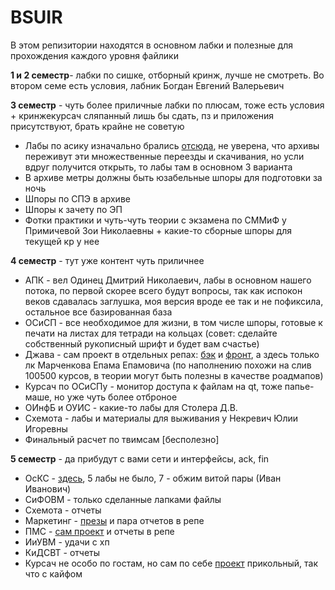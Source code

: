 # BSUIR 

В этом репизитории находятся в основном лабки и полезные для прохождения каждого уровня файлики

**1 и 2 семестр**- лабки по сишке, отборный кринж, лучше не смотреть.
Во втором семе есть условия, лабник Богдан Евгений Валерьевич

**3 семестр** - чуть более приличные лабки по плюсам, тоже есть условия + кринжекурсач сляпанный лишь бы сдать, пз и приложения присутствуют, брать крайне не советую

- Лабы по асику изначально брались [отсюда](https://github.com/Grigoriy0/asm-labs/blob/master/README.md), не уверена, что архивы переживут эти множественные переезды и скачивания, но усли вдруг получится открыть, то лабы там в основном 3 варианта
- В архиве метры должны быть юзабельные шпоры для подготовки за ночь
- Шпоры по СПЭ в архиве
- Шпоры к зачету по ЭП
- Фотки практики и чуть-чуть теории с экзамена по СММиФ у Примичевой Зои Николаевны + какие-то сборные шпоры для текущей кр у нее

**4 семестр** - тут уже контент чуть приличнее

- АПК - вел Одинец Дмитрий Николаевич, лабы в основном нашего потока, по первой скорее всего будут вопросы, так как испокон веков сдавалась заглушка, моя версия вроде ее так и не пофиксила, остальное все базированная база
- ОСиСП - все необходимое для жизни, в том числе шпоры, готовые к печати на листах для тетради на кольцах (совет: сделайте собственный рукописный шрифт и будет вам счастье)
- Джава - сам проект в отдельных репах: [бэк](https://github.com/nankokit/secretsanta) и [фронт](https://github.com/nankokit/front-secret-santa), а здесь только лк Марченкова Епама Епамовича (по наполнению похожи на слив 100500 курсов, в теории могут быть полезны в качестве роадмапов)
- Курсач по ОСиСПу - монитор доступа к файлам на qt, тоже папье-маше, но уже чуть более отброное
- ОИнфБ и ОУИС - какие-то лабы для Столера Д.В.
- Схемота - лабы и материалы для выживания у Некревич Юлии Игоревны
- Финальный расчет по твимсам [бесполезно]

**5 семестр** - да прибудут с вами сети и интерфейсы, ack, fin
- ОсКС - [здесь](https://github.com/nankokit/OsKS), 5 лабы не было, 7 - обжим витой пары (Иван Иванович)
- СиФОВМ - только сделанные лапками файлы 
- Схемота - отчеты
- Маркетинг - [презы](https://www.canva.com/design/DAGXk9HcBFg/l-lHsiQtM9bhxft-1hAcFQ/view?utm_content=DAGXk9HcBFg&utm_campaign=designshare&utm_medium=link2&utm_source=uniquelinks&utlId=hbf0b4a161f) и пара отчетов в репе
- ПМС - [сам проект](https://github.com/nankokit/tamagotchi_app) и отчеты в репе
- ИиУВМ - удачи с хп
- КиДСВТ - отчеты
- Курсач не особо по гостам, но сам по себе [проект](https://github.com/nankokit/SmartGrow) прикольный, так что с кайфом
